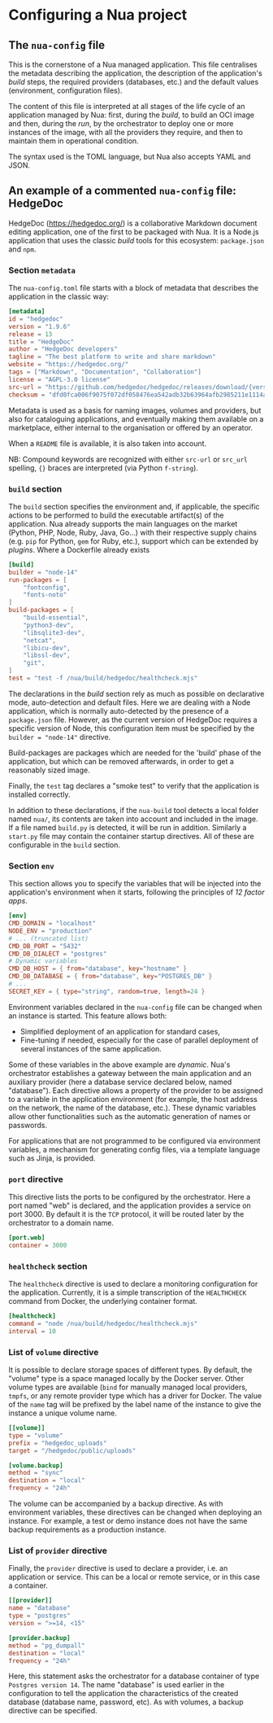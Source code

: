 # Configuring a Nua project

## The `nua-config` file

This is the cornerstone of a Nua managed application. This file centralises the metadata describing the application, the description of the application's _build_ steps, the required providers (databases, etc.) and the default values (environment, configuration files).

The content of this file is interpreted at all stages of the life cycle of an application managed by Nua: first, during the *build*, to build an OCI image and then, during the *run*, by the orchestrator to deploy one or more instances of the image, with all the providers they require, and then to maintain them in operational condition.

The syntax used is the TOML language, but Nua also accepts YAML and JSON.

## An example of a commented `nua-config` file: **HedgeDoc**

HedgeDoc (<https://hedgedoc.org/>) is a collaborative Markdown document editing application, one of the first to be packaged with Nua. It is a Node.js application that uses the classic *build* tools for this ecosystem: `package.json` and `npm`.

### Section `metadata`

The `nua-config.toml` file starts with a block of metadata that describes the application in the classic way:

```toml
[metadata]
id = "hedgedoc"
version = "1.9.6"
release = 13
title = "HedgeDoc"
author = "HedgeDoc developers"
tagline = "The best platform to write and share markdown"
website = "https://hedgedoc.org/"
tags = ["Markdown", "Documentation", "Collaboration"]
license = "AGPL-3.0 license"
src-url = "https://github.com/hedgedoc/hedgedoc/releases/download/{version}/hedgedoc-{version}.tar.gz"
checksum = "dfd0fca006f9075f072df058476ea542adb32b63964afb2985211e1114ab333e"
```

Metadata is used as a basis for naming images, volumes and providers, but also for cataloguing applications, and eventually making them available on a marketplace, either internal to the organisation or offered by an operator.

When a `README` file is available, it is also taken into account.

NB: Compound keywords are recognized with either `src-url` or `src_url` spelling, `{}` braces are interpreted (via Python `f-string`).

### `build` section

The `build` section specifies the environment and, if applicable, the specific actions to be performed to build the executable artifact(s) of the application. Nua already supports the main languages on the market (Python, PHP, Node, Ruby, Java, Go...) with their respective supply chains (e.g. `pip` for Python, `gem` for Ruby, etc.), support which can be extended by *plugins*. Where a Dockerfile already exists

```toml
[build]
builder = "node-14"
run-packages = [
    "fontconfig",
    "fonts-noto"
]
build-packages = [
    "build-essential",
    "python3-dev",
    "libsqlite3-dev",
    "netcat",
    "libicu-dev",
    "libssl-dev",
    "git",
]
test = "test -f /nua/build/hedgedoc/healthcheck.mjs"
```

The declarations in the _build_ section rely as much as possible on declarative mode, auto-detection and default files. Here we are dealing with a Node application, which is normally auto-detected by the presence of a `package.json` file. However, as the current version of HedgeDoc requires a specific version of Node, this configuration item must be specified by the `builder = "node-14"` directive.

Build-packages are packages which are needed for the 'build' phase of the application, but which can be removed afterwards, in order to get a reasonably sized image.

Finally, the `test` tag declares a "smoke test" to verify that the application is installed correctly.

In addition to these declarations, if the `nua-build` tool detects a local folder named `nua/`, its contents are taken into account and included in the image. If a file named `build.py` is detected, it will be run in addition. Similarly a `start.py` file may contain the container startup directives. All of these are configurable in the `build` section.


### Section `env`

This section allows you to specify the variables that will be injected into the application's environment when it starts, following the principles of *12 factor apps*.

```toml
[env]
CMD_DOMAIN = "localhost"
NODE_ENV = "production"
# ... (truncated list)
CMD_DB_PORT = "5432"
CMD_DB_DIALECT = "postgres"
# Dynamic variables
CMD_DB_HOST = { from="database", key="hostname" }
CMD_DB_DATABASE = { from="database", key="POSTGRES_DB" }
# ...
SECRET_KEY = { type="string", random=true, length=24 }
```

Environment variables declared in the `nua-config` file can be changed when an instance is started. This feature allows both:

- Simplified deployment of an application for standard cases,
- Fine-tuning if needed, especially for the case of parallel deployment of several instances of the same application.

Some of these variables in the above example are *dynamic*. Nua's orchestrator establishes a gateway between the main application and an auxiliary provider (here a database service declared below, named "database"). Each directive allows a property of the provider to be assigned to a variable in the application environment (for example, the host address on the network, the name of the database, etc.). These dynamic variables allow other functionalities such as the automatic generation of names or passwords.

For applications that are not programmed to be configured via environment variables, a mechanism for generating config files, via a template language such as Jinja, is provided.

### `port` directive

This directive lists the ports to be configured by the orchestrator. Here a port named "web" is declared, and the application provides a service on port 3000. By default it is the `TCP` protocol, it will be routed later by the orchestrator to a domain name.

```toml
[port.web]
container = 3000
```

### `healthcheck` section

The `healthcheck` directive is used to declare a monitoring configuration for the application. Currently, it is a simple transcription of the `HEALTHCHECK` command from Docker, the underlying container format.

```toml
[healthcheck]
command = "node /nua/build/hedgedoc/healthcheck.mjs"
interval = 10
```

### List of `volume` directive

It is possible to declare storage spaces of different types. By default, the "volume" type is a space managed locally by the Docker server. Other volume types are available (`bind` for manually managed local providers, `tmpfs`, or any remote provider type which has a driver for Docker. The value of the `name` tag will be prefixed by the label name of the instance to give the instance a unique volume name.

```toml
[[volume]]
type = "volume"
prefix = "hedgedoc_uploads"
target = "/hedgedoc/public/uploads"

[volume.backup]
method = "sync"
destination = "local"
frequency = "24h"
```

The volume can be accompanied by a backup directive. As with environment variables, these directives can be changed when deploying an instance. For example, a test or demo instance does not have the same backup requirements as a production instance.

### List of `provider` directive

Finally, the `provider` directive is used to declare a provider, i.e. an application or service. This can be a local or remote service, or in this case a container.

```toml
[[provider]]
name = "database"
type = "postgres"
version = ">=14, <15"

[provider.backup]
method = "pg_dumpall"
destination = "local"
frequency = "24h"
```

Here, this statement asks the orchestrator for a database container of type `Postgres version 14`. The name "database" is used earlier in the configuration to tell the application the characteristics of the created database (database name, password, etc). As with volumes, a backup directive can be specified.
